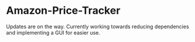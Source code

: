 # Amazon-Price-Tracker
Updates are on the way. Currently working towards reducing dependencies and implementing a GUI for easier use.
